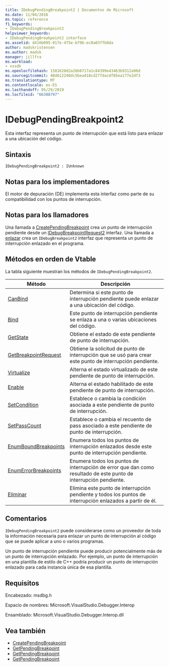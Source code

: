 ```yaml
---
title: IDebugPendingBreakpoint2 | Documentos de Microsoft
ms.date: 11/04/2016
ms.topic: reference
f1_keywords:
- IDebugPendingBreakpoint2
helpviewer_keywords:
- IDebugPendingBreakpoint2 interface
ms.assetid: d416b095-917e-475e-b796-ec0a03ffb8da
author: madskristensen
ms.author: madsk
manager: jillfra
ms.workload:
- vssdk
ms.openlocfilehash: 1581620d2a26b8717a1c84399e43463b9312a96d
ms.sourcegitcommit: 40d612240dc5bea418cd27fdacdf85ea177e2df3
ms.translationtype: MT
ms.contentlocale: es-ES
ms.lasthandoff: 05/29/2019
ms.locfileid: "66308797"
---
```

# <a name="idebugpendingbreakpoint2"></a>IDebugPendingBreakpoint2
Esta interfaz representa un punto de interrupción que está listo para enlazar a una ubicación del código.

## <a name="syntax"></a>Sintaxis

```
IDebugPendingBreakpoint2 : IUnknown
```

## <a name="notes-for-implementers"></a>Notas para los implementadores
 El motor de depuración (DE) implementa esta interfaz como parte de su compatibilidad con los puntos de interrupción.

## <a name="notes-for-callers"></a>Notas para los llamadores
 Una llamada a [CreatePendingBreakpoint](../../../extensibility/debugger/reference/idebugengine2-creatependingbreakpoint.md) crea un punto de interrupción pendiente desde un [IDebugBreakpointRequest2](../../../extensibility/debugger/reference/idebugbreakpointrequest2.md) interfaz. Una llamada a [enlazar](../../../extensibility/debugger/reference/idebugpendingbreakpoint2-bind.md) crea un `IDebugBreakpoint2` interfaz que representa un punto de interrupción enlazado en el programa.

## <a name="methods-in-vtable-order"></a>Métodos en orden de Vtable
 La tabla siguiente muestran los métodos de `IDebugPendingBreakpoint2`.

|Método|Descripción|
|------------|-----------------|
|[CanBind](../../../extensibility/debugger/reference/idebugpendingbreakpoint2-canbind.md)|Determina si este punto de interrupción pendiente puede enlazar a una ubicación del código.|
|[Bind](../../../extensibility/debugger/reference/idebugpendingbreakpoint2-bind.md)|Este punto de interrupción pendiente se enlaza a una o varias ubicaciones del código.|
|[GetState](../../../extensibility/debugger/reference/idebugpendingbreakpoint2-getstate.md)|Obtiene el estado de este pendiente de punto de interrupción.|
|[GetBreakpointRequest](../../../extensibility/debugger/reference/idebugpendingbreakpoint2-getbreakpointrequest.md)|Obtiene la solicitud de punto de interrupción que se usó para crear este punto de interrupción pendiente.|
|[Virtualize](../../../extensibility/debugger/reference/idebugpendingbreakpoint2-virtualize.md)|Alterna el estado virtualizado de este pendiente de punto de interrupción.|
|[Enable](../../../extensibility/debugger/reference/idebugpendingbreakpoint2-enable.md)|Alterna el estado habilitado de este pendiente de punto de interrupción.|
|[SetCondition](../../../extensibility/debugger/reference/idebugpendingbreakpoint2-setcondition.md)|Establece o cambia la condición asociada a este pendiente de punto de interrupción.|
|[SetPassCount](../../../extensibility/debugger/reference/idebugpendingbreakpoint2-setpasscount.md)|Establece o cambia el recuento de pass asociado a este pendiente de punto de interrupción.|
|[EnumBoundBreakpoints](../../../extensibility/debugger/reference/idebugpendingbreakpoint2-enumboundbreakpoints.md)|Enumera todos los puntos de interrupción enlazados desde este punto de interrupción pendiente.|
|[EnumErrorBreakpoints](../../../extensibility/debugger/reference/idebugpendingbreakpoint2-enumerrorbreakpoints.md)|Enumera todos los puntos de interrupción de error que dan como resultado de este punto de interrupción pendiente.|
|[Eliminar](../../../extensibility/debugger/reference/idebugpendingbreakpoint2-delete.md)|Elimina este punto de interrupción pendiente y todos los puntos de interrupción enlazados a partir de él.|

## <a name="remarks"></a>Comentarios
 `IDebugPendingBreakpoint2` puede considerarse como un proveedor de toda la información necesaria para enlazar un punto de interrupción al código que se puede aplicar a uno o varios programas.

 Un punto de interrupción pendiente puede producir potencialmente más de un punto de interrupción enlazado. Por ejemplo, un punto de interrupción en una plantilla de estilo de C++ podría producir un punto de interrupción enlazado para cada instancia única de esa plantilla.

## <a name="requirements"></a>Requisitos
 Encabezado: msdbg.h

 Espacio de nombres:  Microsoft.VisualStudio.Debugger.Interop

 Ensamblado: Microsoft.VisualStudio.Debugger.Interop.dll

## <a name="see-also"></a>Vea también
- [CreatePendingBreakpoint](../../../extensibility/debugger/reference/idebugengine2-creatependingbreakpoint.md)
- [GetPendingBreakpoint](../../../extensibility/debugger/reference/idebugbreakpointboundevent2-getpendingbreakpoint.md)
- [GetPendingBreakpoint](../../../extensibility/debugger/reference/idebugboundbreakpoint2-getpendingbreakpoint.md)
- [GetPendingBreakpoint](../../../extensibility/debugger/reference/idebugerrorbreakpoint2-getpendingbreakpoint.md)